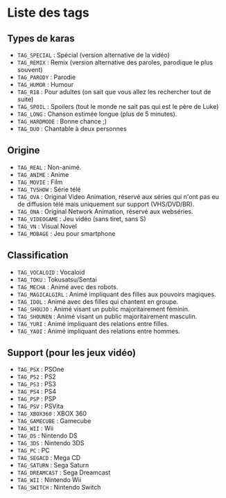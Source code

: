 # Liste des tags

## Types de karas

- `TAG_SPECIAL` : Spécial (version alternative de la vidéo)
- `TAG_REMIX` : Remix (version alternative des paroles, parodique le plus souvent)
- `TAG_PARODY` : Parodie
- `TAG_HUMOR` : Humour
- `TAG_R18` : Pour adultes (on sait que vous allez les rechercher tout de suite)
- `TAG_SPOIL` : Spoilers (tout le monde ne sait pas qui est le père de Luke)
- `TAG_LONG` : Chanson estimée longue (plus de 5 minutes).
- `TAG_HARDMODE` : Bonne chance ;)
- `TAG_DUO` : Chantable à deux personnes

## Origine

- `TAG_REAL` : Non-animé.
- `TAG_ANIME` : Anime
- `TAG_MOVIE` : Film
- `TAG_TVSHOW` : Série télé
- `TAG_OVA` : Original Video Animation, réservé aux séries qui n'ont pas eu de diffusion télé mais uniquement sur support (VHS/DVD/BR).
- `TAG_ONA` : Original Network Animation, réservé aux webséries.
- `TAG_VIDEOGAME` : Jeu vidéo (sans tiret, sans S)
- `TAG_VN` : Visual Novel
- `TAG_MOBAGE` : Jeu pour smartphone

## Classification

- `TAG_VOCALOID` : Vocaloid
- `TAG_TOKU` : Tokusatsu/Sentai
- `TAG_MECHA` : Animé avec des robots.
- `TAG_MAGICALGIRL` : Animé impliquant des filles aux pouvoirs magiques.
- `TAG_IDOL` : Animé avec des filles qui chantent en groupe.
- `TAG_SHOUJO` : Animé visant un public majoritairement féminin.
- `TAG_SHOUNEN` : Animé visant un public majoritairement masculin.
- `TAG_YURI` : Animé impliquant des relations entre filles.
- `TAG_YAOI` : Animé impliquant des relations entre hommes.

## Support (pour les jeux vidéo)

- `TAG_PSX` : PSOne
- `TAG_PS2` : PS2
- `TAG_PS3` : PS3
- `TAG_PS4` : PS4
- `TAG_PSP` : PSP
- `TAG_PSV` : PSVita
- `TAG_XBOX360` : XBOX 360
- `TAG_GAMECUBE` : Gamecube
- `TAG_WII` : Wii
- `TAG_DS` : Nintendo DS
- `TAG_3DS` : Nintendo 3DS
- `TAG_PC` : PC
- `TAG_SEGACD` : Mega CD
- `TAG_SATURN` : Sega Saturn
- `TAG_DREAMCAST` : Sega Dreamcast
- `TAG_WII` : Nintendo Wii
- `TAG_SWITCH` : Nintendo Switch
